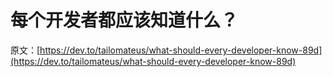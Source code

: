 # 每个开发者都应该知道什么？

原文：[https://dev.to/tailomateus/what-should-every-developer-know-89d](https://dev.to/tailomateus/what-should-every-developer-know-89d)